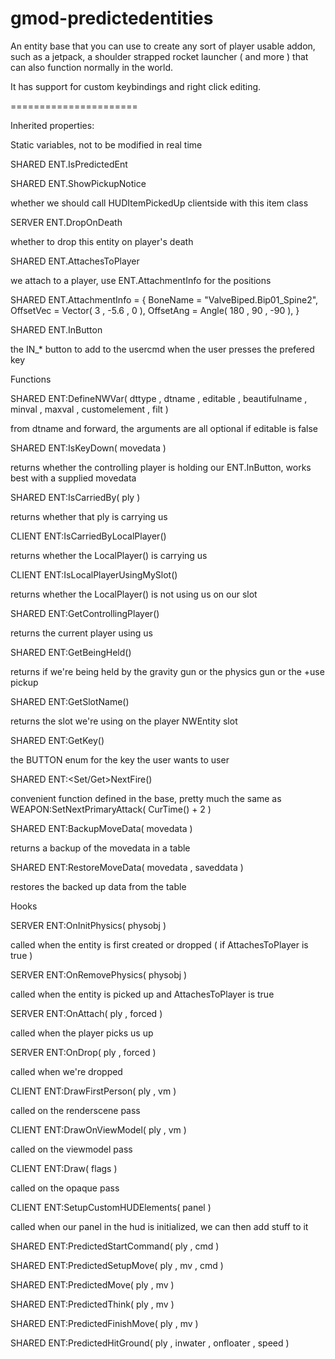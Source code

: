 gmod-predictedentities
======================

An entity base that you can use to create any sort of player usable addon, such as a jetpack, a shoulder strapped rocket launcher ( and more ) that can also function normally in the world.

It has support for custom keybindings and right click editing.



======================

Inherited properties:

Static variables, not to be modified in real time

SHARED ENT.IsPredictedEnt

SHARED ENT.ShowPickupNotice 

whether we should call HUDItemPickedUp clientside with this item class

SERVER ENT.DropOnDeath 

whether to drop this entity on player's death

SHARED ENT.AttachesToPlayer 

we attach to a player, use ENT.AttachmentInfo for the positions

SHARED ENT.AttachmentInfo = {
	BoneName = "ValveBiped.Bip01_Spine2",
	OffsetVec = Vector( 3 , -5.6 , 0 ),
	OffsetAng = Angle( 180 , 90 , -90 ),
}

SHARED ENT.InButton 

the IN_* button to add to the usercmd when the user presses the prefered key

Functions

SHARED ENT:DefineNWVar( dttype , dtname , editable , beautifulname , minval , maxval , customelement , filt )

from dtname and forward, the arguments are all optional if editable is false

SHARED ENT:IsKeyDown( movedata )

returns whether the controlling player is holding our ENT.InButton, works best with a supplied movedata

SHARED ENT:IsCarriedBy( ply )

returns whether that ply is carrying us

CLIENT ENT:IsCarriedByLocalPlayer() 

returns whether the LocalPlayer() is carrying us

CLIENT ENT:IsLocalPlayerUsingMySlot() 

returns whether the LocalPlayer() is not using us on our slot

SHARED ENT:GetControllingPlayer() 

returns the current player using us

SHARED ENT:GetBeingHeld() 

returns if we're being held by the gravity gun or the physics gun or the +use pickup

SHARED ENT:GetSlotName() 

returns the slot we're using on the player NWEntity slot

SHARED ENT:GetKey() 

the BUTTON enum for the key the user wants to user

SHARED ENT:<Set/Get>NextFire() 

convenient function defined in the base, pretty much the same as WEAPON:SetNextPrimaryAttack( CurTime() + 2 )

SHARED ENT:BackupMoveData( movedata ) 

returns a backup of the movedata in a table

SHARED ENT:RestoreMoveData( movedata , saveddata ) 

restores the backed up data from the table

Hooks

SERVER ENT:OnInitPhysics( physobj ) 

called when the entity is first created or dropped ( if AttachesToPlayer is true )

SERVER ENT:OnRemovePhysics( physobj ) 

called when the entity is picked up and AttachesToPlayer is true

SERVER ENT:OnAttach( ply , forced ) 

called when the player picks us up

SERVER ENT:OnDrop( ply , forced ) 

called when we're dropped

CLIENT ENT:DrawFirstPerson( ply , vm )

called on the renderscene pass

CLIENT ENT:DrawOnViewModel( ply , vm )

called on the viewmodel pass

CLIENT ENT:Draw( flags ) 

called on the opaque pass

CLIENT ENT:SetupCustomHUDElements( panel )

called when our panel in the hud is initialized, we can then add stuff to it

SHARED ENT:PredictedStartCommand( ply , cmd )

SHARED ENT:PredictedSetupMove( ply , mv , cmd )

SHARED ENT:PredictedMove( ply , mv )

SHARED ENT:PredictedThink( ply , mv )

SHARED ENT:PredictedFinishMove( ply , mv )

SHARED ENT:PredictedHitGround( ply , inwater , onfloater , speed )